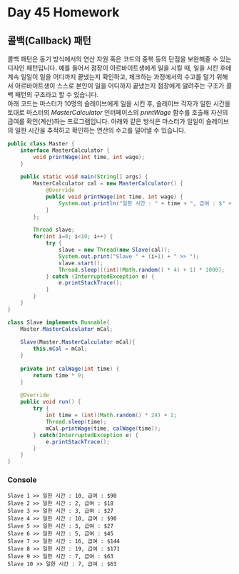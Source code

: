 # Day 45 Homework

## 콜백(Callback) 패턴
콜백 패턴은 동기 방식에서의 연산 자원 혹은 코드의 중복 등의 단점을 보완해줄 수 있는 디자인 패턴입니다. 예를 들어서 점장이 아르바이트생에게 일을 시킬 때, 일을 시킨 후에 계속 일일이 일을 어디까지 끝냈는지 확인하고, 체크하는 과정에서의 수고를 덜기 위해서 아르바이트생이 스스로 본인이 일을 어디까지 끝냈는지 점장에게 알려주는 구조가 콜백 패턴의 구조라고 할 수 있습니다.  
아래 코드는 마스터가 10명의 슬레이브에게 일을 시킨 후, 슬레이브 각자가 일한 시간을 토대로 마스터의 *MasterCalculator* 인터페이스의 *printWage* 함수를 호출해 자신의 급여를 확인(계산)하는 프로그램입니다. 아래와 같은 방식은 마스터가 일일이 슬레이브의 일한 시간을 추적하고 확인하는 연산의 수고를 덜어낼 수 있습니다.  

```java
public class Master {
	interface MasterCalculator {
		void printWage(int time, int wage);
	}
	
	public static void main(String[] args) {
		MasterCalculator cal = new MasterCalculator() {
			@Override
			public void printWage(int time, int wage) {
				System.out.println("일한 시간 : " + time + ", 급여 : $" + time * 9);
			}
		};
		
		Thread slave;
		for(int i=0; i<10; i++) {
			try {
				slave = new Thread(new Slave(cal));
				System.out.print("Slave " + (i+1) + " >> ");
				slave.start();
				Thread.sleep(((int)(Math.random() * 4) + 1) * 1000);
			} catch (InterruptedException e) {
				e.printStackTrace();
			}
		}
	}
}

class Slave implements Runnable{
	Master.MasterCalculator mCal;
	
	Slave(Master.MasterCalculator mCal){
		this.mCal = mCal;
	}
	
	private int calWage(int time) {
		return time * 9;
	}
	
	@Override
	public void run() {
		try {
			int time = (int)(Math.random() * 24) + 1;
			Thread.sleep(time);
			mCal.printWage(time, calWage(time));
		} catch(InterruptedException e) {
			e.printStackTrace();
		}
	}
}
```
### Console
```
Slave 1 >> 일한 시간 : 10, 급여 : $90
Slave 2 >> 일한 시간 : 2, 급여 : $18
Slave 3 >> 일한 시간 : 3, 급여 : $27
Slave 4 >> 일한 시간 : 10, 급여 : $90
Slave 5 >> 일한 시간 : 3, 급여 : $27
Slave 6 >> 일한 시간 : 5, 급여 : $45
Slave 7 >> 일한 시간 : 16, 급여 : $144
Slave 8 >> 일한 시간 : 19, 급여 : $171
Slave 9 >> 일한 시간 : 7, 급여 : $63
Slave 10 >> 일한 시간 : 7, 급여 : $63
```